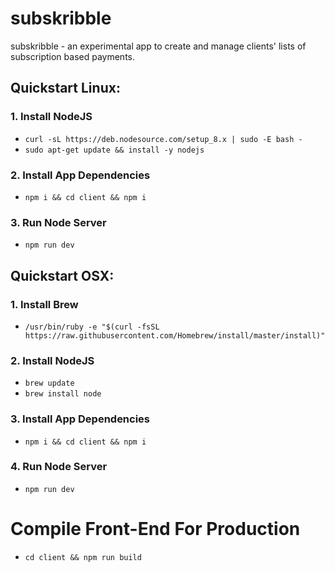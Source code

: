 # subskribble
subskribble - an experimental app to create and manage clients' lists of subscription based payments.

## Quickstart Linux:

### 1. Install NodeJS

- `curl -sL https://deb.nodesource.com/setup_8.x | sudo -E bash -`
- `sudo apt-get update && install -y nodejs`

### 2. Install App Dependencies

- `npm i && cd client && npm i`

### 3. Run Node Server

- `npm run dev`


## Quickstart OSX:

### 1. Install Brew

- `/usr/bin/ruby -e "$(curl -fsSL https://raw.githubusercontent.com/Homebrew/install/master/install)"`

### 2. Install NodeJS

- `brew update`
- `brew install node`

### 3. Install App Dependencies

- `npm i && cd client && npm i`

### 4. Run Node Server

- `npm run dev`


# Compile Front-End For Production

- `cd client && npm run build`
